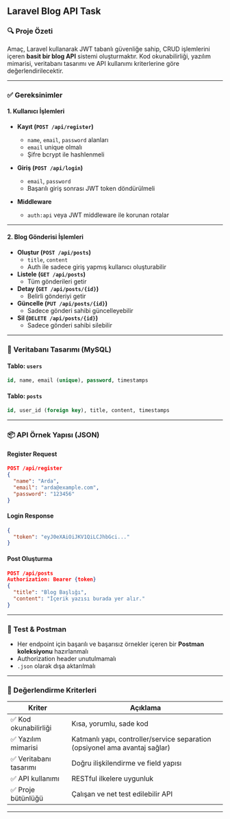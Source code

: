 ## Laravel Blog API Task

### 🔍 Proje Özeti
Amaç, Laravel kullanarak JWT tabanlı güvenliğe sahip, CRUD işlemlerini içeren **basit bir blog API** sistemi oluşturmaktır. Kod okunabilirliği, yazılım mimarisi, veritabanı tasarımı ve API kullanımı kriterlerine göre değerlendirilecektir.

---

### ✅ Gereksinimler

#### 1. Kullanıcı İşlemleri
- **Kayıt (`POST /api/register`)**
  - `name`, `email`, `password` alanları
  - `email` unique olmalı
  - Şifre bcrypt ile hashlenmeli

- **Giriş (`POST /api/login`)**
  - `email`, `password`
  - Başarılı giriş sonrası JWT token döndürülmeli

- **Middleware**
  - `auth:api` veya JWT middleware ile korunan rotalar

---

#### 2. Blog Gönderisi İşlemleri
- **Oluştur (`POST /api/posts`)**
  - `title`, `content`
  - Auth ile sadece giriş yapmış kullanıcı oluşturabilir
- **Listele (`GET /api/posts`)**
  - Tüm gönderileri getir
- **Detay (`GET /api/posts/{id}`)**
  - Belirli gönderiyi getir
- **Güncelle (`PUT /api/posts/{id}`)**
  - Sadece gönderi sahibi güncelleyebilir
- **Sil (`DELETE /api/posts/{id}`)**
  - Sadece gönderi sahibi silebilir

---

### 🧱 Veritabanı Tasarımı (MySQL)

#### Tablo: `users`
```sql
id, name, email (unique), password, timestamps
```

#### Tablo: `posts`
```sql
id, user_id (foreign key), title, content, timestamps
```

---

### 📦 API Örnek Yapısı (JSON)

#### Register Request
```json
POST /api/register
{
  "name": "Arda",
  "email": "arda@example.com",
  "password": "123456"
}
```

#### Login Response
```json
{
  "token": "eyJ0eXAiOiJKV1QiLCJhbGci..."
}
```

#### Post Oluşturma
```json
POST /api/posts
Authorization: Bearer {token}
{
  "title": "Blog Başlığı",
  "content": "İçerik yazısı burada yer alır."
}
```

---

### 🧪 Test & Postman

- Her endpoint için başarılı ve başarısız örnekler içeren bir **Postman koleksiyonu** hazırlanmalı
- Authorization header unutulmamalı
- `.json` olarak dışa aktarılmalı

---

### 🧠 Değerlendirme Kriterleri

| Kriter                    | Açıklama |
|--------------------------|----------|
| ✅ Kod okunabilirliği     | Kısa, yorumlu, sade kod |
| ✅ Yazılım mimarisi       | Katmanlı yapı, controller/service separation (opsiyonel ama avantaj sağlar) |
| ✅ Veritabanı tasarımı    | Doğru ilişkilendirme ve field yapısı |
| ✅ API kullanımı          | RESTful ilkelere uygunluk |
| ✅ Proje bütünlüğü        | Çalışan ve net test edilebilir API |

---
